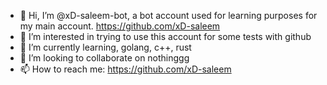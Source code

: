 - 👋 Hi, I’m @xD-saleem-bot, a bot account used for learning purposes for my main account. https://github.com/xD-saleem
- 👀 I’m interested in trying to use this account for some tests with github
- 🌱 I’m currently learning, golang, c++, rust
- 💞️ I’m looking to collaborate on nothinggg
- 📫 How to reach me: https://github.com/xD-saleem

<!---
xD-saleem-bot/xD-saleem-bot is a ✨ special ✨ repository because its `README.md` (this file) appears on your GitHub profile.
You can click the Preview link to take a look at your changes.
--->
